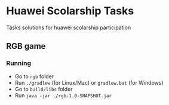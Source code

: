 # Huawei Scolarship Tasks
Tasks solutions for huawei scolarship participation
## RGB game
### Running
- Go to `rgb` folder
- Run `./gradlew` (for Linux/Mac) or `gradlew.bat` (for Windows)
- Go to `build/libs` folder
- Run `java -jar ./rgb-1.0-SNAPSHOT.jar`
